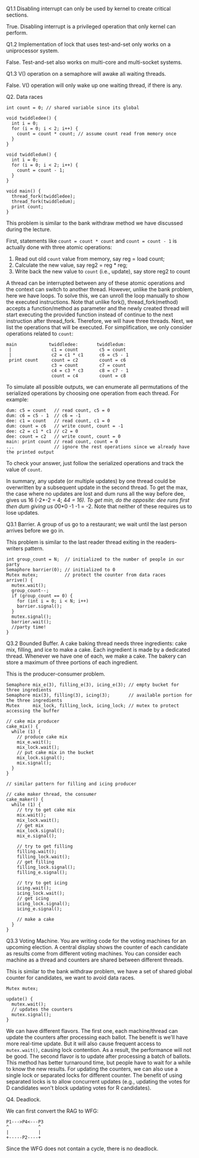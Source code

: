 Q1.1 Disabling interrupt can only be used by kernel to create critical sections.

True. Disabling interrupt is a privileged operation that only kernel can perform.

Q1.2 Implementation of lock that uses test-and-set only works on a uniprocessor system.

False. Test-and-set also works on multi-core and multi-socket systems.

Q1.3 V() operation on a semaphore will awake all waiting threads.

False. V() operation will only wake up one waiting thread, if there is any.


Q2. Data races

```
int count = 0; // shared variable since its global

void twiddledee() {
  int i = 0;
  for (i = 0; i < 2; i++) {
    count = count * count; // assume count read from memory once
  }
}

void twiddledum() {
  int i = 0;
  for (i = 0; i < 2; i++) {
    count = count - 1;
  }
}

void main() {
  thread_fork(twiddledee);
  thread_fork(twiddledum);
  print count;
}
```

This problem is similar to the bank withdraw method we have discussed during the lecture.

First, statements like `count = count * count` and `count = count - 1` is actually done with three atomic operations:

1. Read out old `count` value from memory, say reg = load count;
2. Calculate the new value, say reg2 = reg * reg;
3. Write back the new value to `count` (i.e., update), say store reg2 to count

A thread can be interrupted between any of these atomic operations and the context can switch to another thread.
However, unlike the bank problem, here we have loops. To solve this, we can unroll the loop manually to show the executed instructions.
Note that unlike fork(), thread_fork(method) accepts a function/method as parameter
and the newly created thread will start executing the provided function instead of continue to the next instruction after thread_fork.
Therefore, we will have three threads. Next, we list the operations that will be executed.
For simplification, we only consider operations related to `count`:

```
main            twiddledee:       twiddledum:
 |               c1 = count        c5 = count
 |               c2 = c1 * c1      c6 = c5 - 1
 print count     count = c2        count = c6
                 c3 = count        c7 = count
                 c4 = c3 * c3      c8 = c7 - 1
                 count = c4        count = c8
```

To simulate all possible outputs, we can enumerate all permutations of the serialized operations by choosing one operation from each thread.
For example:

```
dum: c5 = count   // read count, c5 = 0
dum: c6 = c5 - 1  // c6 = -1
dee: c1 = count   // read count, c1 = 0
dum: count = c6   // write count, count = -1
dee: c2 = c1 * c1 // c2 = 0
dee: count = c2   // write count, count = 0
main: print count // read count, count = 0
...               // ignore the rest operations since we already have the printed output
```

To check your answer, just follow the serialized operations and track the value of `count`.

In summary, any update (or multiple updates) by one thread could be overwritten by a subsequent update in the second thread.
To get the max, the case where no updates are lost and dum runs all the way before dee, gives us 16 (-2*-2 = 4; 4*4 = 16).
To get min, do the opposite: dee runs first then dum giving us 0*0*0 -1 -1 = -2.
Note that neither of these requires us to lose updates.



Q3.1 Barrier. A group of us go to a restaurant; we wait until the last person arrives before we go in.

This problem is similar to the last reader thread exiting in the readers-writers pattern.

```
int group_count = N;  // initialized to the number of people in our party
Semaphore barrier(0); // initialized to 0
Mutex mutex;          // protect the counter from data races
arrive() {
  mutex.wait();
  group_count--;
  if (group_count == 0) {
    for (int i = 0; i < N; i++)
    barrier.signal();
  }
  mutex.signal();
  barrier.wait();
  //party time!
}
```


Q3.2 Bounded Buffer. A cake baking thread needs three ingredients: cake mix, filling, and ice to make a cake.
Each ingredient is made by a dedicated thread. Whenever we have one of each, we make a cake.
The bakery can store a maximum of three portions of each ingredient.

This is the producer-consumer problem.

```
Semaphore mix_e(3), filling_e(3), icing_e(3); // empty bucket for three ingredients
Semaphore mix(3), filling(3), icing(3);       // available portion for the three ingredients
Mutex     mix_lock, filling_lock, icing_lock; // mutex to protect accessing the buffer

// cake mix producer
cake_mix() {
  while (1) {
    // produce cake mix
    mix_e.wait();
    mix_lock.wait();
    // put cake mix in the bucket
    mix_lock.signal();
    mix.signal();
  }
}

// similar pattern for filling and icing producer

// cake maker thread, the consumer
cake_maker() {
  while (1) {
    // try to get cake mix
    mix.wait();
    mix_lock.wait();
    // get mix
    mix_lock.signal();
    mix_e.signal();

    // try to get filling
    filling.wait();
    filling_lock.wait();
    // get filling
    filling_lock.signal();
    filling_e.signal();

    // try to get icing
    icing.wait();
    icing_lock.wait();
    // get icing
    icing_lock.signal();
    icing_e.signal();

    // make a cake
  }
}

```


Q3.3 Voting Machine. You are writing code for the voting machines for an upcoming election.
A central display shows the counter of each candidate as results come from  different voting machines.
You can consider each machine as a thread and counters are shared between different threads.

This is similar to the bank withdraw problem, we have a set of shared global counter for candidates, we want to avoid data races.

```
Mutex mutex;

update() {
  mutex.wait();
  // updates the counters
  mutex.signal();
}
```

We can have different flavors. The first one, each machine/thread can update the counters after processing each ballot.
The benefit is we'll have more real-time update. But it will also cause frequent access to `mutex.wait()`, causing lock contention.
As a result, the performance will not be good.
The second flavor is to update after processing a batch of ballots.
This method has better turnaround time, but people have to wait for a while to know the new results.
For updating the counters, we can also use a single lock or separated locks for different counter.
The benefit of using separated locks is to allow concurrent updates (e.g., updating the votes for D candidates won't block updating votes for R candidates).


Q4. Deadlock.

We can first convert the RAG to WFG:

```
P1--->P4<---P3
^           ^
|           |
+-----P2----+
```

Since the WFG does not contain a cycle, there is no deadlock.
